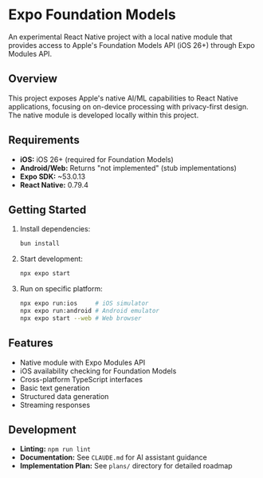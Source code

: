 # Expo Foundation Models

An experimental React Native project with a local native module that provides access to Apple's Foundation Models API (iOS 26+) through Expo Modules API.

## Overview

This project exposes Apple's native AI/ML capabilities to React Native applications, focusing on on-device processing with privacy-first design. The native module is developed locally within this project.

## Requirements

- **iOS:** iOS 26+ (required for Foundation Models)
- **Android/Web:** Returns "not implemented" (stub implementations)
- **Expo SDK:** ~53.0.13
- **React Native:** 0.79.4

## Getting Started

1. Install dependencies:

   ```bash
   bun install
   ```

2. Start development:

   ```bash
   npx expo start
   ```

3. Run on specific platform:
   ```bash
   npx expo run:ios     # iOS simulator
   npx expo run:android # Android emulator
   npx expo start --web # Web browser
   ```

## Features

- Native module with Expo Modules API
- iOS availability checking for Foundation Models
- Cross-platform TypeScript interfaces
- Basic text generation
- Structured data generation
- Streaming responses

## Development

- **Linting:** `npm run lint`
- **Documentation:** See `CLAUDE.md` for AI assistant guidance
- **Implementation Plan:** See `plans/` directory for detailed roadmap

